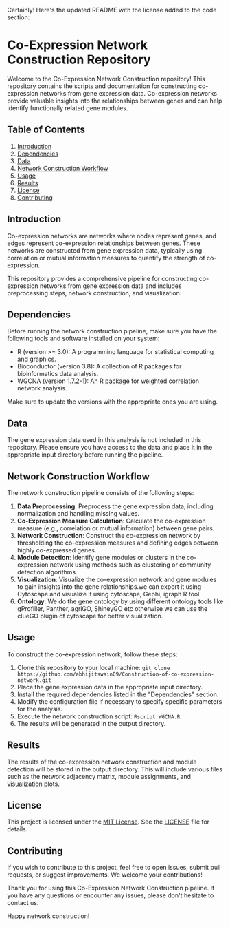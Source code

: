 Certainly! Here's the updated README with the license added to the code section:

# Co-Expression Network Construction Repository

Welcome to the Co-Expression Network Construction repository! This repository contains the scripts and documentation for constructing co-expression networks from gene expression data. Co-expression networks provide valuable insights into the relationships between genes and can help identify functionally related gene modules.

## Table of Contents

1. [Introduction](#introduction)
2. [Dependencies](#dependencies)
3. [Data](#data)
4. [Network Construction Workflow](#network-construction-workflow)
5. [Usage](#usage)
6. [Results](#results)
7. [License](#license)
8. [Contributing](#contributing)

## Introduction

Co-expression networks are networks where nodes represent genes, and edges represent co-expression relationships between genes. These networks are constructed from gene expression data, typically using correlation or mutual information measures to quantify the strength of co-expression.

This repository provides a comprehensive pipeline for constructing co-expression networks from gene expression data and includes preprocessing steps, network construction, and visualization.

## Dependencies

Before running the network construction pipeline, make sure you have the following tools and software installed on your system:

- R (version >= 3.0): A programming language for statistical computing and graphics.
- Bioconductor (version 3.8): A collection of R packages for bioinformatics data analysis.
- WGCNA (version 1.7.2-1): An R package for weighted correlation network analysis.

Make sure to update the versions with the appropriate ones you are using.

## Data

The gene expression data used in this analysis is not included in this repository. Please ensure you have access to the data and place it in the appropriate input directory before running the pipeline.

## Network Construction Workflow

The network construction pipeline consists of the following steps:

1. **Data Preprocessing**: Preprocess the gene expression data, including normalization and handling missing values.
2. **Co-Expression Measure Calculation**: Calculate the co-expression measure (e.g., correlation or mutual information) between gene pairs.
3. **Network Construction**: Construct the co-expression network by thresholding the co-expression measures and defining edges between highly co-expressed genes.
4. **Module Detection**: Identify gene modules or clusters in the co-expression network using methods such as clustering or community detection algorithms.
5. **Visualization**: Visualize the co-expression network and gene modules to gain insights into the gene relationships.we can export it using Cytoscape and visualize it using cytoscape, Gephi, igraph R tool.
6. **Ontology**: We do the gene ontology by using different ontology tools like gProfiller, Panther, agriGO, ShineyGO etc otherwise we can use the clueGO plugin of cytoscape for better visualization.

## Usage

To construct the co-expression network, follow these steps:

1. Clone this repository to your local machine: `git clone https://github.com/abhijitswain09/Construction-of-co-expression-network.git`
2. Place the gene expression data in the appropriate input directory.
3. Install the required dependencies listed in the "Dependencies" section.
4. Modify the configuration file if necessary to specify specific parameters for the analysis.
5. Execute the network construction script: `Rscript WGCNA.R`
6. The results will be generated in the output directory.

## Results

The results of the co-expression network construction and module detection will be stored in the output directory. This will include various files such as the network adjacency matrix, module assignments, and visualization plots.

## License

This project is licensed under the [MIT License](LICENSE). See the [LICENSE](LICENSE) file for details.

## Contributing

If you wish to contribute to this project, feel free to open issues, submit pull requests, or suggest improvements. We welcome your contributions!

Thank you for using this Co-Expression Network Construction pipeline. If you have any questions or encounter any issues, please don't hesitate to contact us.

Happy network construction!
